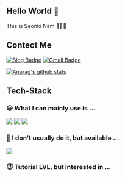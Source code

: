 ## Hello World 👋

This is Seonki Nam 🌱🌱🌱

## Contect Me

[![Blog Badge](http://img.shields.io/badge/-Tech%20blog-black?style=flat-square&logo=github&link=https://sunba30.tistory.com/20)](https://sunba30.tistory.com/20)
[![Gmail Badge](https://img.shields.io/badge/Gmail-d14836?style=flat-square&logo=Gmail&logoColor=white&link=mailto:sunba2318@gmail.com)](mailto:sunba2318@gmail.com)

[![Anurag's github stats](https://github-readme-stats.vercel.app/api?username=nsg2318)](https://github.com/anuraghazra/github-readme-stats)

## Tech-Stack

### 😃 What I can mainly use is ...
<img src="https://img.shields.io/badge/JAVA-007396?style=for-the-badge&logo=java&logoColor=white"> <img src="https://img.shields.io/badge/Spring-6DB33F?style=for-the-badge&logo=Spring&logoColor=white"> <img src="https://img.shields.io/badge/oracle-F80000?style=for-the-badge&logo=oracle&logoColor=white"> 

### 🙂 I don't usually do it, but available ... 
<img src="https://img.shields.io/badge/Python-3766AB?style=flat-square&logo=Python&logoColor=white"/>

### 😇 Tutorial LVL, but interested in ...
<!-- <img src="https://img.shields.io/badge/html-E34F26?style=for-the-badge&logo=html5&logoColor=white"> <img src="https://img.shields.io/badge/css-1572B6?style=for-the-badge&logo=css3&logoColor=white"> -->




<!-- https://img.shields.io/badge/-[JAVA]-[000000]?style=flat&logo=[JAVA] -->
<!--
[![Youtube Badge](https://img.shields.io/badge/Youtube-ff0000?style=flat-square&logo=youtube&link=https://www.youtube.com/c/kyleschool)](https://www.youtube.com/c/kyleschool)
[![Facebook Badge](https://img.shields.io/badge/facebook-1877f2?style=flat-square&logo=facebook&logoColor=white&link=https://www.facebook.com/zzsza)](https://www.facebook.com/zzsza)

 -->
<!--
**nsg2318/nsg2318** is a ✨ _special_ ✨ repository because its `README.md` (this file) appears on your GitHub profile.

Here are some ideas to get you started:

- 🔭 I’m currently working on ...
- 🌱 I’m currently learning ...
- 👯 I’m looking to collaborate on ...
- 🤔 I’m looking for help with ...
- 💬 Ask me about ...
- 📫 How to reach me: ...
- 😄 Pronouns: ...
- ⚡ Fun fact: ...
-->
